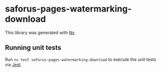 # saforus-pages-watermarking-download

This library was generated with [Nx](https://nx.dev).

## Running unit tests

Run `nx test saforus-pages-watermarking-download` to execute the unit tests via [Jest](https://jestjs.io).
